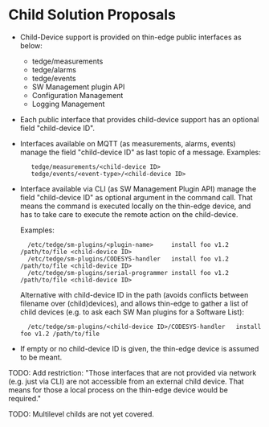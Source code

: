 # Child Solution Proposals

* Child-Device support is provided on thin-edge public interfaces as below:
    - tedge/measurements
    - tedge/alarms
    - tedge/events
    - SW Management plugin API
    - Configuration Management
    - Logging Management
    
* Each public interface that provides child-device support has an optional field "child-device ID".

* Interfaces available on MQTT (as measurements, alarms, events) manage the field "child-device ID" as last topic of a message.
  Examples:
  
  ```
     tedge/measurements/<child-device ID>
     tedge/events/<event-type>/<child-device ID>
  ```

- Interface available via CLI (as SW Management Plugin API) manage the field "child-device ID" as optional argument in the command call.
  That means the command is executed locally on the thin-edge device, and has to take care to execute the remote action on the child-device.

  Examples:
  ```
    /etc/tedge/sm-plugins/<plugin-name>     install foo v1.2 /path/to/file <child-device ID>
    /etc/tedge/sm-plugins/CODESYS-handler   install foo v1.2 /path/to/file <child-device ID>
    /etc/tedge/sm-plugins/serial-programmer install foo v1.2 /path/to/file <child-device ID>
  ```
  Alternative with child-device ID in the path (avoids conflicts between filename over (child)devices), and allows thin-edge to gather a list of child devices (e.g. to ask each SW Man plugins for a Software List):
  ```
    /etc/tedge/sm-plugins/<child-device ID>/CODESYS-handler   install foo v1.2 /path/to/file
  ```

- If empty or no child-device ID is given, the thin-edge device is assumed to be meant.


TODO: Add restriction: "Those interfaces that are not provided via network (e.g. just via CLI) are not accessible from an external child device. That means for those a local process on the thin-edge device would be required."

TODO: Multilevel childs are not yet covered.
